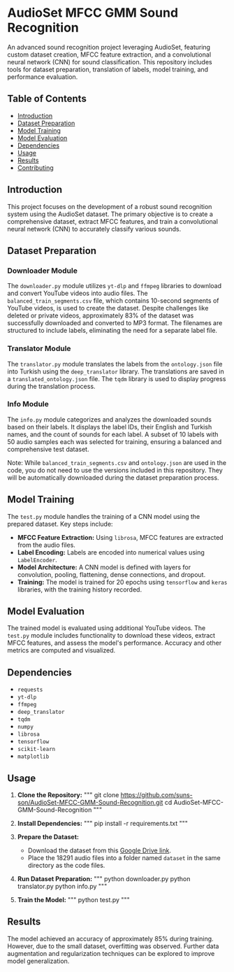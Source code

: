 # AudioSet MFCC GMM Sound Recognition

An advanced sound recognition project leveraging AudioSet, featuring custom dataset creation, MFCC feature extraction, and a convolutional neural network (CNN) for sound classification. This repository includes tools for dataset preparation, translation of labels, model training, and performance evaluation.

## Table of Contents

- [Introduction](#introduction)
- [Dataset Preparation](#dataset-preparation)
- [Model Training](#model-training)
- [Model Evaluation](#model-evaluation)
- [Dependencies](#dependencies)
- [Usage](#usage)
- [Results](#results)
- [Contributing](#contributing)

## Introduction

This project focuses on the development of a robust sound recognition system using the AudioSet dataset. The primary objective is to create a comprehensive dataset, extract MFCC features, and train a convolutional neural network (CNN) to accurately classify various sounds.

## Dataset Preparation

### Downloader Module

The `downloader.py` module utilizes `yt-dlp` and `ffmpeg` libraries to download and convert YouTube videos into audio files. The `balanced_train_segments.csv` file, which contains 10-second segments of YouTube videos, is used to create the dataset. Despite challenges like deleted or private videos, approximately 83% of the dataset was successfully downloaded and converted to MP3 format. The filenames are structured to include labels, eliminating the need for a separate label file.

### Translator Module

The `translator.py` module translates the labels from the `ontology.json` file into Turkish using the `deep_translator` library. The translations are saved in a `translated_ontology.json` file. The `tqdm` library is used to display progress during the translation process.

### Info Module

The `info.py` module categorizes and analyzes the downloaded sounds based on their labels. It displays the label IDs, their English and Turkish names, and the count of sounds for each label. A subset of 10 labels with 50 audio samples each was selected for training, ensuring a balanced and comprehensive test dataset.

Note: While `balanced_train_segments.csv` and `ontology.json` are used in the code, you do not need to use the versions included in this repository. They will be automatically downloaded during the dataset preparation process.

## Model Training

The `test.py` module handles the training of a CNN model using the prepared dataset. Key steps include:

- **MFCC Feature Extraction:** Using `librosa`, MFCC features are extracted from the audio files.
- **Label Encoding:** Labels are encoded into numerical values using `LabelEncoder`.
- **Model Architecture:** A CNN model is defined with layers for convolution, pooling, flattening, dense connections, and dropout.
- **Training:** The model is trained for 20 epochs using `tensorflow` and `keras` libraries, with the training history recorded.

## Model Evaluation

The trained model is evaluated using additional YouTube videos. The `test.py` module includes functionality to download these videos, extract MFCC features, and assess the model's performance. Accuracy and other metrics are computed and visualized.

## Dependencies

- `requests`
- `yt-dlp`
- `ffmpeg`
- `deep_translator`
- `tqdm`
- `numpy`
- `librosa`
- `tensorflow`
- `scikit-learn`
- `matplotlib`

## Usage

1. **Clone the Repository:**
   """
   git clone https://github.com/suns-son/AudioSet-MFCC-GMM-Sound-Recognition.git
   cd AudioSet-MFCC-GMM-Sound-Recognition
   """

2. **Install Dependencies:**
   """
   pip install -r requirements.txt
   """

3. **Prepare the Dataset:**
   - Download the dataset from this [Google Drive link](https://drive.google.com/drive/folders/1O3xPaE53pAH5-v_sbHYlxn5YNDoZ2kQq).
   - Place the 18291 audio files into a folder named `dataset` in the same directory as the code files.

4. **Run Dataset Preparation:**
   """
   python downloader.py
   python translator.py
   python info.py
   """

5. **Train the Model:**
   """
   python test.py
   """

## Results

The model achieved an accuracy of approximately 85% during training. However, due to the small dataset, overfitting was observed. Further data augmentation and regularization techniques can be explored to improve model generalization.
